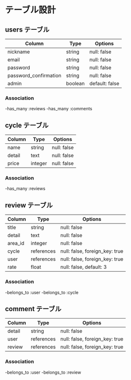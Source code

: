 # テーブル設計

## users テーブル

| Column                | Type    | Options        |
| --------------------- | ------- | -------------- |
| nickname              | string  | null: false    |
| email                 | string  | null: false    |
| password              | string  | null: false    |
| password_confirmation | string  | null: false    |
| admin                 | boolean | default: false |

### Association
-has_many :reviews
-has_many :comments

## cycle テーブル

| Column | Type    | Options     |
| ------ | ------  | ----------- |
| name   | string  | null: false |
| detail | text    | null: false |
| price  | integer | null: false |

### Association
-has_many :reviews

## review テーブル

| Column  | Type       | Options                        |
| ------- | ---------- | ------------------------------ |
| title   | string     | null: false                    |
| detail  | text       | null: false                    |
| area_id | integer    | null: false                    |
| cycle   | references | null: false, foreign_key: true |
| user    | references | null: false, foreign_key: true |
| rate    | float      | null: false, default: 3        |

### Association
-belongs_to :user
-belongs_to :cycle

## comment テーブル

| Column | Type       | Options                        |
| ------ | -------    | ------------------------------ |
| detail | string     | null: false                    |
| user   | references | null: false, foreign_key: true |
| review | references | null: false, foreign_key: true |


### Association
-belongs_to :user
-belongs_to :review